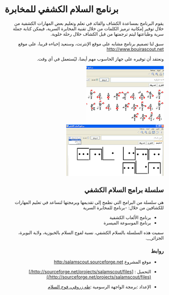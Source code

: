 

# برنامج السلام الكشفي للمخابرة
<div dir=rtl>
يقوم البرنامج بمساعدة الكشاف والقائد في تعلم وتعليم بعض المهارات الكشفية من خلال توفير إمكانية ترميز الكلمات من خلال تقنية المخابرة السرية، فيمكن كتابة جملة سرية وطباعتها ليتم ترجمتها من قبل الكشاف خلال رحلة خلوية.

 سبق لنا تصميم برنامج مشابه على موقع الإنترنت، وسنعيد إحياءه قريبا، على موقع http://www.bouirascout.net 
 
 ونعتقد أن توفيره على جهاز الحاسوب مهم أيضا، ليُستعمل في أي وقت.
 
![semaphore](images/screenshot/semaphore.png)
![point message](images/screenshot/pointmessage.png)
 

## سلسلة برامج السلام الكشفي

هي سلسلة من البرامج التي نطمح إلى تقديمها وبرمجتها لتساعد في تعليم المهارات للكشافين من خلال:
 -برنامج للمخابرة السرية 
 - برنامج الألعاب الكشفية 
 - برنامج الموسوعة الميسرة 
 
 سميت هذه السلسلة بالسلام الكشفي، نسبة لفوج السلام بالخبوزية، ولاية البويرة، الجزائر__.
### روابط
* موقع المشروع  [http:/salamscout.sourceforge.net](http://www.bouirascout.net/salamscout.sourceforge.net "برنامج السلام الكشفي") 
* التحميل : [http://sourceforge.net/projects/salamscout/files/](http://sourceforge.net/projects/salamscout/files/) 

* الإعداد :برمجة الواجهة الرسومية :[طه زروقي، فوج السلام](http://github.com/linuxscout)

</div>